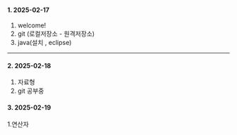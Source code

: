 #### 1. 2025-02-17
  1. welcome!
  2. git (로컬저장소 - 원격저장소)
  3. java(설치 , eclipse)

  ---
#### 2. 2025-02-18
  1. 자료형
  2. git 공부중

#### 3. 2025-02-19
  1.연산자
